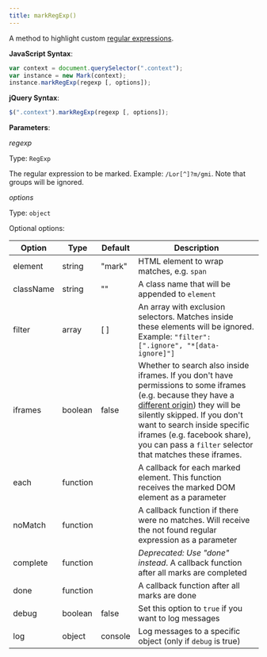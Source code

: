 ```yaml
---
title: markRegExp()
---
```


A method to highlight custom [regular expressions][regexp].

**JavaScript Syntax**:

```javascript
var context = document.querySelector(".context");
var instance = new Mark(context);
instance.markRegExp(regexp [, options]);
```

**jQuery Syntax**:

```javascript
$(".context").markRegExp(regexp [, options]);
```

**Parameters**:

_regexp_

Type: `RegExp`

The regular expression to be marked. Example: `/Lor[^]?m/gmi`. Note that groups
will be ignored.

_options_

Type: `object`

Optional options:

| Option    | Type     | Default | Description                                                                                                                                                                                                                                                                                                    |
|-----------|----------|---------|----------------------------------------------------------------------------------------------------------------------------------------------------------------------------------------------------------------------------------------------------------------------------------------------------------------|
| element   | string   | "mark"  | HTML element to wrap matches, e.g. `span`                                                                                                                                                                                                                                                                      |
| className | string   | ""      | A class name that will be appended to `element`                                                                                                                                                                                                                                                                |
| filter    | array    | [ ]     | An array with exclusion selectors. Matches inside these elements will be ignored. Example: `"filter": [".ignore", "*[data-ignore]"]`                                                                                                                                                                           |
| iframes   | boolean  | false   | Whether to search also inside iframes. If you don't have permissions to some iframes (e.g. because they have a [different origin][SOP]) they will be silently skipped. If you don't want to search inside specific iframes (e.g. facebook share), you can pass a `filter` selector that matches these iframes. |
| each      | function |         | A callback for each marked element. This function receives the marked DOM element as a parameter                                                                                                                                                                                                               |
| noMatch   | function |         | A callback function if there were no matches. Will receive the not found regular expression as a parameter                                                                                                                                                                                                     |
| complete  | function |         | _Deprecated: Use "done" instead_. A callback function after all marks are completed                                                                                                                                                                                                                            |
| done      | function |         | A callback function after all marks are done                                                                                                                                                                                                                                                                   |
| debug     | boolean  | false   | Set this option to `true` if you want to log messages                                                                                                                                                                                                                                                          |
| log       | object   | console | Log messages to a specific object (only if  `debug` is true)                                                                                                                                                                                                                                                   |

[SOP]: https://en.wikipedia.org/wiki/Same-origin_policy
[regexp]: https://developer.mozilla.org/en-US/docs/Web/JavaScript/Reference/Global_Objects/RegExp
